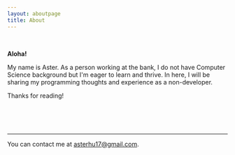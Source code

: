 ```yaml
---
layout: aboutpage
title: About
---
```


<br/>

**Aloha!**

My name is Aster. As a person working at the bank, I do not have Computer Science background but I'm eager to learn and thrive.
In here, I will be sharing my programming thoughts and experience as a non-developer.

Thanks for reading!

<br><br><br>
<hr>

You can contact me at [asterhu17@gmail.com](mailto:asterhu17@gmail.com).
<br>
